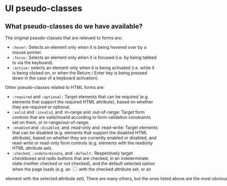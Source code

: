 # UI pseudo-classes

## What pseudo-classes do we have available?

The original pseudo-classes that are relevant to forms are:

- `:hover:` Selects an element only when it is being hovered over by a mouse pointer.
- `:focus:` Selects an element only when it is focused (i.e. by being tabbed to 
via the keyboard).
- `:active:` selects an element only when it is being activated (i.e. while it 
is being clicked on, or when the Return / Enter key is being pressed down in 
the case of a keyboard activation).

Other pseudo-classes related to HTML forms are:

- `:required` and `:optional:` Target elements that can be required 
(e.g. elements that support the required HTML attribute), based on whether 
they are required or optional.
- `:valid` and `:invalid`, and :in-range and :out-of-range: Target form 
controls that are valid/invalid according to form validation constraints set 
on them, or in-range/out-of-range.
- `:enabled` and `:disabled`, and :read-only and :read-write: Target elements 
that can be disabled (e.g. elements that support the disabled HTML attribute), 
based on whether they are currently enabled or disabled, and read-write or 
read-only form controls (e.g. elements with the readonly HTML attribute set).
- `:checked`, `:indeterminate`, and `:default:` Respectively target checkboxes 
and radio buttons that are checked, in an indeterminate state (neither 
checked or not checked), and the default selected option when the page loads
(e.g. an <input type='checkbox'> with the checked attribute set, or an 
<option> element with the selected attribute set).

There are many others, but the ones listed above are the most obviously 
useful. Some of them are aimed at solving very specific niche problems. The 
UI pseudo-classes listed above have excellent browser support, but of course, 
you should test your form implementations carefully to ensure they work for 
your target audience.

## Styling inputs based on whether they are required or not

One of the most basic concepts regarding client-side form validation is 
whether a form input is required (it has to be filled in before the form can 
be submitted) or optional.

`<input>`, `<select>`, and `<textarea>` elements have a required attribute 
available which, when set, means that you have to fill in that control before 
the form will successfully submit. For example:

## Using generated content with pseudo-classes

The idea is that we can use the `::before` and `::after` pseudo-elements 
along with the content property to make a chunk of content appear before or 
after the affected element. The chunk of content is not added to the DOM, so 
it may be invisible to some screen readers. Because it is a pseudo-element, 
it can be targeted with styles in the same way that any actual DOM node can.

This is really useful when you want to add a visual indicator to an element, 
such as a label or icon, when alternative indicators are also available to 
ensure accessibility for all users. For example, in our custom radio buttons example,

## Styling controls based on whether their data is valid

The other really important, fundamental concept in form validation is whether 
a form control's data is valid or not (in the case of numerical data, we can 
also talk about in-range and out-of-range data). Form controls with constraint 
limitations can be targeted based on these states.

## `:valid` and `:invalid`

You can target form controls using the `:valid` and `:invalid` pseudo-classes. 
Some points worth bearing in mind:

- Controls with no constraint validation will always be valid, and therefore 
matched with `:valid`.
- Controls with `required` set on them that have no value are counted as 
invalid — they will be matched with `:invalid` and `:required`.
- Controls with built-in validation, such as `<input type='email'>` or 
`<input type='url'>` are (matched with) `:invalid` when the data entered into 
them does not match the pattern they are looking for (but they are valid when 
empty).
- Controls whose current value is outside the range limits specified by the 
`min` and `max` attributes are (matched with) `:invalid`, but also matched by 
`:out-of-range`, as you'll see later on.
- There are some other ways to make an element matched by `:valid/:invalid`, 
as you'll see in the Client-side form validation article. But we'll keep 
things simple for now.

## Styling enabled and disabled inputs, and read-only and read-write

An enabled element is an element that can be activated; it can be selected, 
clicked on, typed into, etc. A disabled element on the other hand cannot be 
interacted with in any way, and its data isn't even sent to the server.

These two states can be targeted using `:enabled` and `:disabled`. Why are 
disabled inputs useful? Well, sometimes if some data does not apply to a 
certain user, you might not even want to submit that data when they submit 
the form. A classic example is a shipping form — commonly you'll get asked 
if you want to use the same address for billing and shipping; if so, you can 
just send a single address to the server, and might as well just disable the 
billing address fields.

## Read-only and read-write

In a similar manner to `:disabled` and `:enabled`, the `:read-only` and 
`:read-write` pseudo-classes target two states that form inputs toggle 
between. Read-only inputs have their values submitted to the server, but 
the user can't edit them, whereas read-write means they can be edited — their 
default state.

An input is set to read-only using the `readonly` attribute. As an example, 
imagine a confirmation page where the developer has sent the details filled 
in on previous pages over to this page, with the aim of getting the user to 
check them all in one place, add any final data that is needed, and then 
confirm the order by submitting. At this point, all the final form data can 
be sent to the server in one go.

## Radio and checkbox states — checked, default, indeterminate

Radio buttons and checkboxes can be checked or unchecked. But there are a 
couple of other states to consider too:

- `:default:` Matches radios/checkboxes that are checked by default, on page 
load (i.e. by setting the checked attribute on them). These match the 
`:default` pseudo-class, even if the user unchecks them.
- `:indeterminate:` When radios/checkboxes are neither checked nor unchecked, 
they are considered indeterminate and will match the `:indeterminate` 
pseudo-class. 

### `:checked`

When checked, they will be matched by the `:checked` pseudo-class.

The most common use of this is to add a different style onto the checkbox or 
radio button when it is checked, in cases where you've removed the system 
default styling with `appearance: none;` and want to build the styles back 
up yourself. We saw examples of this in the previous article when we talked 
about Using `appearance: none` on radios/checkboxes.

Basically, we build the styling for a radio button's 'inner circle' using 
the `::before` pseudo-element, but set a `scale(0)` transform on it. We then 
use a transition to make the generated content on the label nicely animate 
into view when the radio is selected/checked. The advantage of using a 
transform rather than transitioning `width`/`height` is that you can use 
transform-origin to make it grow from the center of the circle, rather than 
having it appear to grow from the circle's corner, and there is no jumping 
behavior as no box model property values are updated.

### `:default` and `:indeterminate`

The `:default` pseudo-class matches radios/checkboxes that are checked by default, 
on page load, even when unchecked. This could be useful for adding an indicator 
to a list of options to remind the user what the defaults (or starting options) 
were, in case they want to reset their choices.

Also, the radios/checkboxes mentioned above will be matched by the :indeterminate 
pseudo-class when they are in a state where they are neither checked nor unchecked. 
But what does this mean? Elements that are indeterminate include:

  - `<input/radio>` inputs, when all radio buttons in a same-named group are unchecked.
  - `<input/checkbox>` inputs whose indeterminate property is set to true via JavaScript
  - `<progress>` elements that have no value.

This isn't something you'll likely use very often. One use case could be an indicator 
to tell users that they really need to select a radio button before they move on.

This provides a little 'Default' label on the item that was originally selected when 
the page loaded. Note here we are using the subsequent-sibling combinator (~) rather 
than the Next-sibling combinator (+) — we need to do this because the <span> does 
not come right after the <input> in the source order.

For the `:indeterminate` example, we've got no default selected radio button — this 
is important — if there was, then there would be no indeterminate state to style. 

## More pseudo-classes

There are a number of other pseudo-classes of interest, and we don't have space to 
write about them all in detail here. Let's talk about a few more that you should 
take the time to investigate.

- The `:focus-within` pseudo-class matches an element that has received focus 
or contains an element that has received focus. This is useful if you want 
a whole form to highlight in some way when an input inside it is focused.
- The `:focus-visible` pseudo-class matches focused elements that received 
focus via keyboard interaction (rather than touch or mouse) — useful if you 
want to show a different style for keyboard focus compared to mouse (or other) focus.
- The `:placeholder-shown` pseudo-class matches `<input>` and <textarea> elements that 
have their placeholder showing (i.e. the contents of the placeholder attribute) because 
the value of the element is empty.

## Summary

This completes our look at UI pseudo-classes that relate to form inputs. Keep playing 
with them, and create some fun form styles! Next up, we'll move on to something 
different — client-side form validation.

## How you can access this live website

<dl>
  Use the following URL:
  <dd>
    https://olumpeter.github.io/web-forms-working-with-user-data/006-ui-pseudo-classes/active_learning/
  </dd>
  or click the following link:
  <dd>
    <a href="https://olumpeter.github.io/web-forms-working-with-user-data/006-ui-pseudo-classes/active_learning/">Visit website</a>
  </dd>
</dl>
